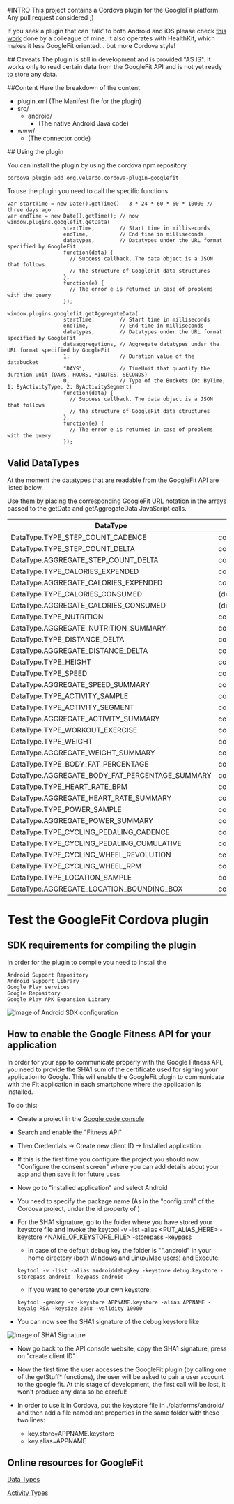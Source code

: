 #INTRO
This project contains a Cordova plugin for the GoogleFit platform.
Any pull request considered ;)

If you seek a plugin that can 'talk' to both Android and iOS please check [this work](https://github.com/dariosalvi78/cordova-plugin-health) done by a colleague of mine.
It also operates with HealthKit, which makes it less GoogleFit oriented... but more Cordova style!


## Caveats
The plugin is still in development and is provided "AS IS".
It works only to read certain data from the GoogleFit API and is not yet ready to store any data.


##Content
Here the breakdown of the content

- plugin.xml  (The Manifest file for the plugin)
- src/
   - android/
      - <Java source code>  (The native Android Java code)
- www/
   - <JavaScript interface> (The connector code)



## Using the plugin

You can install the plugin by using the cordova npm repository.

```
cordova plugin add org.velardo.cordova-plugin-googlefit
```

To use the plugin you need to call the specific functions.
```
var startTime = new Date().getTime() - 3 * 24 * 60 * 60 * 1000; // three days ago
var endTime = new Date().getTime(); // now
window.plugins.googlefit.getData(
                  startTime,        // Start time in milliseconds
                  endTime,          // End time in milliseconds
                  datatypes,        // Datatypes under the URL format specified by GoogleFit
                  function(data) {
                    // Success callback. The data object is a JSON that follows
                    // the structure of GoogleFit data structures
                  },
                  function(e) {
                    // The error e is returned in case of problems with the query
                  });

window.plugins.googlefit.getAggregateData(
                  startTime,        // Start time in milliseconds
                  endTime,          // End time in milliseconds
                  datatypes,        // Datatypes under the URL format specified by GoogleFit
                  dataaggregations, // Aggregate datatypes under the URL format specified by GoogleFit
                  1,                // Duration value of the databucket
                  "DAYS",           // TimeUnit that quantify the duration unit (DAYS, HOURS, MINUTES, SECONDS)
                  0,                // Type of the Buckets (0: ByTime, 1: ByActivityType, 2: ByActivitySegment)
                  function(data) {
                    // Success callback. The data object is a JSON that follows
                    // the structure of GoogleFit data structures
                  },
                  function(e) {
                    // The error e is returned in case of problems with the query
                  });
```

Valid DataTypes
------

At the moment the datatypes that are readable from the GoogleFit API are listed below.

Use them by placing the corresponding GoogleFit URL notation in the arrays passed to the getData and getAggregateData JavaScript calls.

| DataType                                       | URL format                                     |
| ---------------------------------------------- | ---------------------------------------------- |
| DataType.TYPE_STEP_COUNT_CADENCE               | com.google.step_count.cadence                  |
| DataType.TYPE_STEP_COUNT_DELTA                 | com.google.step_count.delta                    |
| DataType.AGGREGATE_STEP_COUNT_DELTA            | com.google.step_count.delta                    |
| DataType.TYPE_CALORIES_EXPENDED                | com.google.calories.expended                   |
| DataType.AGGREGATE_CALORIES_EXPENDED           | com.google.calories.expended                   |
| DataType.TYPE_CALORIES_CONSUMED                | (deprecated) com.google.calories.consumed      |
| DataType.AGGREGATE_CALORIES_CONSUMED           | (deprecated) com.google.calories.consumed      |
| DataType.TYPE_NUTRITION                        | com.google.nutrition                           |
| DataType.AGGREGATE_NUTRITION_SUMMARY           | com.google.nutrition.summary                   |
| DataType.TYPE_DISTANCE_DELTA                   | com.google.distance.delta                      |
| DataType.AGGREGATE_DISTANCE_DELTA              | com.google.distance.delta                      |
| DataType.TYPE_HEIGHT                           | com.google.height                              |
| DataType.TYPE_SPEED                            | com.google.speed                               |
| DataType.AGGREGATE_SPEED_SUMMARY               | com.google.speed.summary                       |
| DataType.TYPE_ACTIVITY_SAMPLE                  | com.google.activity.sample                     |
| DataType.TYPE_ACTIVITY_SEGMENT                 | com.google.activity.segment                    |
| DataType.AGGREGATE_ACTIVITY_SUMMARY            | com.google.activity.summary                    |
| DataType.TYPE_WORKOUT_EXERCISE                 | com.google.activity.exercise                   |
| DataType.TYPE_WEIGHT                           | com.google.weight                              |
| DataType.AGGREGATE_WEIGHT_SUMMARY              | com.google.weight.summary                      |
| DataType.TYPE_BODY_FAT_PERCENTAGE              | com.google.body.fat.percentage                 |
| DataType.AGGREGATE_BODY_FAT_PERCENTAGE_SUMMARY | com.google.body.fat_percentage.summary         |
| DataType.TYPE_HEART_RATE_BPM                   | com.google.heart_rate.bpm                      |
| DataType.AGGREGATE_HEART_RATE_SUMMARY          | com.google.heart_rate.summary                  |
| DataType.TYPE_POWER_SAMPLE                     | com.google.power.sample                        |
| DataType.AGGREGATE_POWER_SUMMARY               | com.google.power.summary                       |
| DataType.TYPE_CYCLING_PEDALING_CADENCE         | com.google.cycling.pedaling.cadence            |
| DataType.TYPE_CYCLING_PEDALING_CUMULATIVE      | com.google.cycling.pedaling.cumulative         |
| DataType.TYPE_CYCLING_WHEEL_REVOLUTION         | com.google.cycling.wheel_revolution.cumulative |
| DataType.TYPE_CYCLING_WHEEL_RPM                | com.google.cycling.wheel_revolution.rpm        |
| DataType.TYPE_LOCATION_SAMPLE                  | com.google.location.sample                     |
| DataType.AGGREGATE_LOCATION_BOUNDING_BOX       | com.google.location.bounding_box               |




# Test the GoogleFit Cordova plugin

## SDK requirements for compiling the plugin
In order for the plugin to compile you need to install the
```
Android Support Repository
Android Support Library
Google Play services
Google Repository
Google Play APK Expansion Library
```
 ![Image of Android SDK configuration](_imgs/Android_SDK.png)


## How to enable the Google Fitness API for your application

In order for your app to communicate properly with the Google Fitness API, you need to provide the SHA1 sum of the certificate used for signing your application to Google. This will enable the GoogleFit plugin to communicate with the Fit application in each smartphone where the application is installed.

To do this:
 * Create a project in the [Google code console](https://code.google.com/apis/console/?pli=1)
 * Search and enable the "Fitness API"
 * Then Credentials → Create new client ID → Installed application
 * If this is the first time you configure the project you should now "Configure the consent screen" where you can add details about your app and then save it for future uses
 * Now go to "installed application" and select Android
 * You need to specify the package name (As in the "config.xml" of the Cordova project, under the id property of <widget>)

 * For the SHA1 signature, go to the folder where you have stored your keystore file and invoke the
  keytool -v -list -alias <PUT_ALIAS_HERE> -keystore <NAME_OF_KEYSTORE_FILE> -storepass <PASSWORD> -keypass <PASSWORD>
    * In case of the default debug key the folder is "".android" in your home directory (both Windows and Linux/Mac users) and Execute:
    ```
    keytool -v -list -alias androiddebugkey -keystore debug.keystore -storepass android -keypass android
    ```
    * If you want to generate your own keystore:
    ```
    keytool -genkey -v -keystore APPNAME.keystore -alias APPNAME -keyalg RSA -keysize 2048 -validity 10000
    ```

 * You can now see the SHA1 signature of the debug keystore like

  ![Image of SHA1 Signature](_imgs/sha1.png)

 * Now go back to the API console website, copy the SHA1 signature, press on "create client ID"

 * Now the first time the user accesses the GoogleFit plugin (by calling one of the getStuff* functions), the user will be asked to pair a user account to the google fit. At this stage of development, the first call will be lost, it won't produce any data so be careful!

 * In order to use it in Cordova, put the keystore file in ./platforms/android/ and then add a file named ant.properties in the same folder with these two lines:
    * key.store=APPNAME.keystore
    * key.alias=APPNAME


Online resources for GoogleFit
------

[Data Types](https://developers.google.com/fit/android/data-types)


[Activity Types](https://developers.google.com/fit/rest/v1/reference/activity-types)
